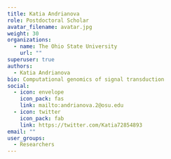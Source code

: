 ```yaml
---
title: Katia Andrianova
role: Postdoctoral Scholar
avatar_filename: avatar.jpg
weight: 30
organizations:
  - name: The Ohio State University
    url: ""
superuser: true
authors:
  - Katia Andrianova
bio: Computational genomics of signal transduction
social:
  - icon: envelope
    icon_pack: fas
    link: mailto:andrianova.2@osu.edu
  - icon: twitter
    icon_pack: fab
    link: https://twitter.com/Katia72854893
email: ""
user_groups:
  - Researchers
---
```

